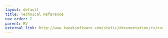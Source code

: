 ```yaml
---
layout: default
title: Technical Reference
nav_order: 2
parent: RV
external_link: http://www.tweaksoftware.com/static/documentation/rv/current/html/rv_reference.html
---
```


